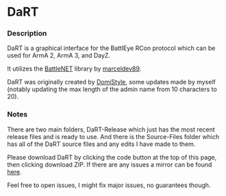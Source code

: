 # DaRT

### Description
DaRT is a graphical interface for the BattlEye RCon protocol which can be used for ArmA 2, ArmA 3, and DayZ.

It utilizes the [BattleNET](https://github.com/marceldev89/BattleNET) library by [marceldev89](https://github.com/marceldev89).

DaRT was originally created by [DomiStyle](https://github.com/DomiStyle), some updates made by myself (notably updating the max length of the admin name from 10 characters to 20).

### Notes
There are two main folders, DaRT-Release which just has the most recent release files and is ready to use. And there is the Source-Files folder which has all of the DaRT source files and any edits I have made to them.

Please download DaRT by clicking the code button at the top of this page, then clicking download ZIP. If there are any issues a mirror can be found [here](https://tools.thegamingchief.com/programs/DaRT/).

Feel free to open issues, I might fix major issues, no guarantees though.
